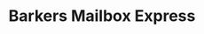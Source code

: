 ---
title: "Barkers Mailbox Express"
url: /vernal/barkers-mailbox-express/
shop: Einkaufszentrum
---